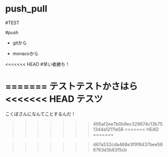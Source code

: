 # push_pull

#TEST

#push

- gitから

- monacoから

<<<<<<< HEAD
#早い者勝ち！

=======
テストテストかさはら
<<<<<<< HEAD
テスツ
=======

こくぼさんになんてことするんだ！
>>>>>>> 495af2ee7b0b9ec329674c13b751344a12111e58
<<<<<<< HEAD
=======

>>>>>>> d67a532cda468e3f9f8437bee586763d3b82f5cb
